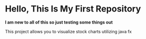# Hello, This Is My First Repository

**I am new to all of this so just testing some things out**

This project allows you to visualize stock charts utilizing java fx

